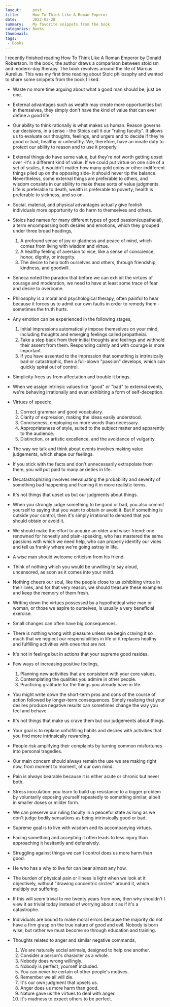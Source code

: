 ```yaml
---
layout:     post
title:      How To Think Like A Roman Emperor
date:       2022-02-28
summary:    My favorite snippets from the book. 
categories: Books
thumbnail:
tags:
 - Books
---
```


I recently finished reading How To Think Like A Roman Emperor by Donald Robertson. 
In the book, the author draws a comparison between stoicism and modern-day therapy. The book revolves around the life of Marcus Aurelius. This was my first time reading about Stoic philosophy and wanted to share some snippets from the book I liked. 


* Waste no more time arguing about what a good man should be; just be one. 

* External advantages such as wealth may create more opportunities but in themselves, they simply don't have the kind of value that can ever define a good life. 

* Our ability to think rationally is what makes us human. Reason governs our decisions, in a sense - the Stoics call it our "ruling faculty". It allows us to evaluate our thoughts, feelings, and urgers and to decide if they're good or bad, healthy or unhealthy. We, therefore, have an innate duty to protect our ability to reason and to use it properly. 

* External things do have some value, but they're not worth getting upset over -it's a different kind of value. If we could put virtue on one side of a set of scales, it wouldn't matter how many gold coins or other indifferent things piled up on the opposing side- it should never tip the balance. 
Nevertheless, some external things are preferable to others, and wisdom consists in our ability to make these sorts of value judgments. Life is preferable to death, wealth is preferable to poverty, health is preferable to sickness, and so on. 

* Social, material, and physical advantages actually give foolish individuals more opportunity to do harm to themselves and others. 

* Stoics had names for many different types of good passion(eupatheiai), a term encompassing both desires and emotions, which they grouped under three broad headings, 
	1. A profound sense of joy or gladness and peace of mind, which comes from living with wisdom and virtue. 
	2. A healthy feeling of aversion to vice, like a sense of conscience, honor, dignity, or integrity.
	3. The desire to help both ourselves and others, through friendship, kindness, and goodwill.

* Seneca noted the paradox that before we can exhibit the virtues of courage and moderation, we need to have at least some trace of fear and desire to overcome. 

* Philosophy is a moral and psychological therapy, often painful to hear because it forces us to admit our own faults in order to remedy them - sometimes the truth hurts. 

* Any emotion can be experienced in the following stages,
	1. Initial impressions automatically impose themselves on your mind, including thoughts and emerging feelings called propatheiai. 
	2. Take a step back from their initial thoughts and feelings and withhold their assent from them. Responding calmly and with courage is more important. 
	3. If you have assented to the impression that something is intrinsically bad or catastrophic, then a full-blown "passion" develops, which can quickly spiral out of control.

* Simplicity frees us from affectation and trouble it brings. 

* When we assign intrinsic values like "good" or "bad" to external events, we're behaving irrationally and even exhibiting a form of self-deception.

* Virtues of speech:
	1. Correct grammar and good vocabulary. 
	2. Clarity of expression, making the ideas easily understood. 
	3. Conciseness, employing no more words than necessary.
	4. Appropriateness of style, suited to the subject matter and apparently to the audience.
	5. Distinction, or artistic excellence, and the avoidance of vulgarity. 

* The way we talk and think about events involves making value judgements, which shape our feelings. 

* If you stick with the facts and don't unnecessarily extrapolate from them, you will put paid to many anxieties in life. 

* Decatastrophizing involves reevaluating the probability and severity of something bad happening and framing it in more realistic terms. 

* It's not things that upset us but our judgments about things. 

* When you strongly judge something to be good or bad, you also commit yourself to saying that you want to obtain or avoid it. But if something is outside your control, then it's simply irrational to demand that you should obtain or avoid it. 

* We should make the effort to acquire an older and wiser friend: one renowned for honestly and plain-speaking, who has mastered the same passions with which we need help, who can properly identify our vices and tell us frankly where we're going astray in life. 

* A wise man should welcome criticism from his friend. 

* Think of nothing which you would be unwilling to say aloud, uncensored, as soon as it comes into your mind. 

* Nothing cheers our soul, like the people close to us exhibiting virtue in their lives, and for that very reason, we should treasure these examples and keep the memory of them fresh. 

* Writing down the virtues possessed by a hypothetical wise man or woman, or those we aspire to ourselves, is usually a very beneficial exercise. 

* Small changes can often have big consequences. 

* There is nothing wrong with pleasure unless we begin craving it so much that we neglect our responsibilities in life or it replaces healthy and fulfilling activities with ones that are not. 

* It's not in feelings but in actions that your supreme good resides. 

* Few ways of increasing positive feelings, 
	1. Planning new activities that are consistent with your core values. 
	2. Contemplating the qualities you admire in other people. 
	3. Practicing gratitude for the things you already have in life. 

* You might write down the short-term pros and cons of the course of action followed by longer-term consequences. Simply realizing that your desires produce negative results can sometimes change the way you feel and behave. 

* It's not things that make us crave them but our judgements about things. 

* Your goal is to replace unfulfilling habits and desires with activities that you find more intrinsically rewarding.

* People risk amplifying their complaints by turning common misfortunes into personal tragedies. 

* Our main concern should always remain the use we are making right now, from moment to moment, of our own mind. 

* Pain is always bearable because it is either acute or chronic but never both. 

* Stress inoculation: you learn to build up resistance to a bigger problem by voluntarily exposing yourself repeatedly to something similar, albeit in smaller doses or milder form. 

* We can preserve our ruling faculty in a peaceful state as long as we don't judge bodily sensations as being intrinsically good or bad. 

* Supreme goal is to live with wisdom and its accompanying virtues. 

* Facing something and accepting it often leads to less injury than approaching it hesitantly and defensively. 

* Struggling against things we can't control does us more harm than good. 

* He who has a why to live for can bear almost any how. 

* The burden of physical pain or illness is light when we look at it objectively, without "drawing concentric circles" around it, which multiply our suffering. 

* If this will seem trivial to me twenty years from now, then why shouldn't I view it as trivial today instead of worrying about it as if it's a catastrophe. 

* Individuals are bound to make moral errors because the majority do not have a firm grasp on the true nature of good and evil. Nobody is born wise, but rather we must become so through education and training. 

* Thoughts related to anger and similar negative commands,
	1. We are naturally social animals, designed to help one another. 
	2. Consider a person's character as a whole. 
	3. Nobody does wrong willingly.
	4. Nobody is perfect, yourself included. 
	5. You can never be certain of other people's motives. 
	6. Remember we all will die. 
	7. It's our own judgment that upsets us. 
	8. Anger does us more harm than good. 
	9. Nature gave us the virtues to deal with anger.
	10. It's madness to expect others to be perfect. 


